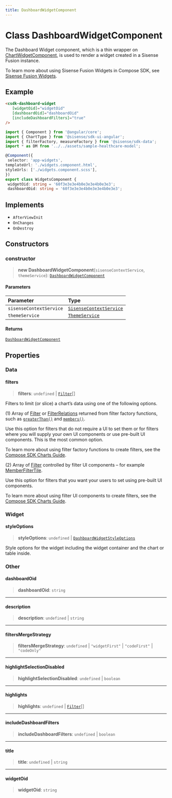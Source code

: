 ```yaml
---
title: DashboardWidgetComponent
---
```


# Class DashboardWidgetComponent <Badge type="fusionEmbed" text="Fusion Embed" />

The Dashboard Widget component, which is a thin wrapper on [ChartWidgetComponent](../chart-utilities/class.ChartWidgetComponent.md),
is used to render a widget created in a Sisense Fusion instance.

To learn more about using Sisense Fusion Widgets in Compose SDK, see
[Sisense Fusion Widgets](https://sisense.dev/guides/sdk/guides/charts/guide-fusion-widgets.html).

## Example

```html
<csdk-dashboard-widget
   [widgetOid]="widgetOid"
   [dashboardOid]="dashboardOid"
   [includeDashboardFilters]="true"
/>
```
```ts
import { Component } from '@angular/core';
import { ChartType } from '@sisense/sdk-ui-angular';
import { filterFactory, measureFactory } from '@sisense/sdk-data';
import * as DM from '../../assets/sample-healthcare-model';

@Component({
 selector: 'app-widgets',
templateUrl: './widgets.component.html',
styleUrls: ['./widgets.component.scss'],
})
export class WidgetsComponent {
 widgetOid: string = '60f3e3e3e4b0e3e3e4b0e3e3';
 dashboardOid: string = '60f3e3e3e4b0e3e3e4b0e3e3';
```

## Implements

- `AfterViewInit`
- `OnChanges`
- `OnDestroy`

## Constructors

### constructor

> **new DashboardWidgetComponent**(`sisenseContextService`, `themeService`): [`DashboardWidgetComponent`](class.DashboardWidgetComponent.md)

#### Parameters

| Parameter | Type |
| :------ | :------ |
| `sisenseContextService` | [`SisenseContextService`](../contexts/class.SisenseContextService.md) |
| `themeService` | [`ThemeService`](../contexts/class.ThemeService.md) |

#### Returns

[`DashboardWidgetComponent`](class.DashboardWidgetComponent.md)

## Properties

### Data

#### filters

> **filters**: `undefined` \| [`Filter`](../../sdk-data/interfaces/interface.Filter.md)[]

Filters to limit (or slice) a chart’s data using one of the following options.

(1) Array of [Filter](../../sdk-data/interfaces/interface.Filter.md) or [FilterRelations](../../sdk-data/interfaces/interface.FilterRelations.md) returned from filter factory functions, such as
[`greaterThan()`](../../sdk-data/factories/namespace.filterFactory/functions/function.greaterThan.md) and [`members()`](../../sdk-data/factories/namespace.filterFactory/functions/function.members.md).

Use this option for filters that do not require a UI to set them
or for filters where you will supply your own UI components or use pre-built UI components. This is the most common option.

To learn more about using filter factory functions to create filters, see the [Compose SDK Charts Guide](/guides/sdk/guides/charts/guide-compose-sdk-charts.html#filter-functions).

(2) Array of [Filter](../../sdk-data/interfaces/interface.Filter.md) controlled by filter UI components – for example [MemberFilterTile](../../sdk-ui/filter-tiles/function.MemberFilterTile.md).

Use this option for filters that you want your users to set using pre-built UI components.

To learn more about using filter UI components to create filters, see the [Compose SDK Charts Guide](/guides/sdk/guides/charts/guide-compose-sdk-charts.html#filter-components).

### Widget

#### styleOptions

> **styleOptions**: `undefined` \| [`DashboardWidgetStyleOptions`](../interfaces/interface.DashboardWidgetStyleOptions.md)

Style options for the widget including the widget container and the chart or table inside.

### Other

#### dashboardOid

> **dashboardOid**: `string`

***

#### description

> **description**: `undefined` \| `string`

***

#### filtersMergeStrategy

> **filtersMergeStrategy**: `undefined` \| `"widgetFirst"` \| `"codeFirst"` \| `"codeOnly"`

***

#### highlightSelectionDisabled

> **highlightSelectionDisabled**: `undefined` \| `boolean`

***

#### highlights

> **highlights**: `undefined` \| [`Filter`](../../sdk-data/interfaces/interface.Filter.md)[]

***

#### includeDashboardFilters

> **includeDashboardFilters**: `undefined` \| `boolean`

***

#### title

> **title**: `undefined` \| `string`

***

#### widgetOid

> **widgetOid**: `string`
